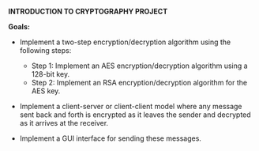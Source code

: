 **INTRODUCTION TO CRYPTOGRAPHY PROJECT**

**Goals:**

- Implement a two-step encryption/decryption algorithm using the following steps:
  - Step 1: Implement an AES encryption/decryption algorithm using a 128-bit key.
  - Step 2: Implement an RSA encryption/decryption algorithm for the AES key.

- Implement a client-server or client-client model where any message sent back and forth is encrypted as it leaves the sender and decrypted as it arrives at the receiver.

- Implement a GUI interface for sending these messages.
